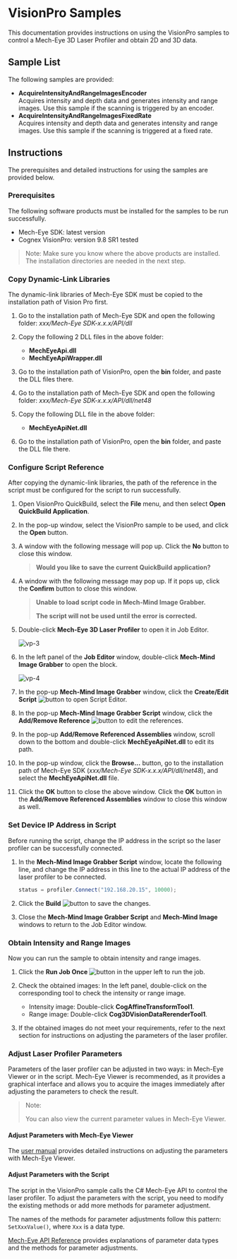 # VisionPro Samples

This documentation provides instructions on using the VisionPro samples to control a Mech-Eye 3D Laser Profiler and obtain 2D and 3D data. 

## Sample List

The following samples are provided:

* **AcquireIntensityAndRangeImagesEncoder**  
  Acquires intensity and depth data and generates intensity and range images. Use this sample if the scanning is triggered by an encoder.
* **AcquireIntensityAndRangeImagesFixedRate**  
  Acquires intensity and depth data and generates intensity and range images. Use this sample if the scanning is triggered at a fixed rate.

## Instructions

The prerequisites and detailed instructions for using the samples are provided below.

### Prerequisites

The following software products must be installed for the samples to be run successfully.

* Mech-Eye SDK: latest version
* Cognex VisionPro: version 9.8 SR1 tested

>Note: Make sure you know where the above products are installed. The installation directories are needed in the next step.

### Copy Dynamic-Link Libraries

The dynamic-link libraries of Mech-Eye SDK must be copied to the installation path of Vision Pro first.

1. Go to the installation path of Mech-Eye SDK and open the following folder: *xxx/Mech-Eye SDK-x.x.x/API/dll*

2. Copy the following 2 DLL files in the above folder:

   * **MechEyeApi.dll**
   * **MechEyeApiWrapper.dll**

3. Go to the installation path of VisionPro, open the **bin** folder, and paste the DLL files there.

4. Go to the installation path of Mech-Eye SDK and open the following folder: *xxx/Mech-Eye SDK-x.x.x/API/dll/net48*

5. Copy the following DLL file in the above folder:

   * **MechEyeApiNet.dll**

6. Go to the installation path of VisionPro, open the **bin** folder, and paste the DLL file there.

### Configure Script Reference

After copying the dynamic-link libraries, the path of the reference in the script must be configured for the script to run successfully.

1. Open VisionPro QuickBuild, select the **File** menu, and then select **Open QuickBuild Application**.

2. In the pop-up window, select the VisionPro sample to be used, and click the **Open** button.

3. A window with the following message will pop up. Click the **No** button to close this window.

   >**Would you like to save the current QuickBuild application?**

4. A window with the following message may pop up. If it pops up, click the **Confirm** button to close this window.

   >**Unable to load script code in Mech-Mind Image Grabber.**
   >
   >**The script will not be used until the error is corrected.**

5. Double-click **Mech-Eye 3D Laser Profiler** to open it in Job Editor.

   ![vp-3](https://docs.mech-mind.net/download/github/vp/vp-3.png)

6. In the left panel of the **Job Editor** window, double-click **Mech-Mind Image Grabber** to open the block.

   ![vp-4](https://docs.mech-mind.net/download/github/vp/vp-4.png)

7. In the pop-up **Mech-Mind Image Grabber** window, click the **Create/Edit Script** ![button](https://docs.mech-mind.net/download/github/vp/create-edit-script.png) to open Script Editor.

8. In the pop-up **Mech-Mind Image Grabber Script** window, click the **Add/Remove Reference** ![button](https://docs.mech-mind.net/download/github/vp/add-remove-reference.png) to edit the references.

9. In the pop-up **Add/Remove Referenced Assemblies** window, scroll down to the bottom and double-click **MechEyeApiNet.dll** to edit its path.

10. In the pop-up window, click the **Browse...** button, go to the installation path of Mech-Eye SDK (*xxx/Mech-Eye SDK-x.x.x/API/dll/net48*), and select the **MechEyeApiNet.dll** file.

11. Click the **OK** button to close the above window. Click the **OK** button in the **Add/Remove Referenced Assemblies** window to close this window as well.

### Set Device IP Address in Script

Before running the script, change the IP address in the script so the laser profiler can be successfully connected.

1. In the **Mech-Mind Image Grabber Script** window, locate the following line, and change the IP address in this line to the actual IP address of the laser profiler to be connected.

   ```csharp
   status = profiler.Connect("192.168.20.15", 10000);
   ```

2. Click the **Build** ![button](https://docs.mech-mind.net/download/github/vp/build.png) to save the changes.

3. Close the **Mech-Mind Image Grabber Script** and **Mech-Mind Image** windows to return to the Job Editor window.

### Obtain Intensity and Range Images

Now you can run the sample to obtain intensity and range images.

1. Click the **Run Job Once** ![button](https://docs.mech-mind.net/download/github/vp/run-job-once.png) in the upper left to run the job.

2. Check the obtained images: In the left panel, double-click on the corresponding tool to check the intensity or range image.

   * Intensity image: Double-click **CogAffineTransformTool1**.
   * Range image: Double-click **Cog3DVisionDataRerenderTool1**.

3. If the obtained images do not meet your requirements, refer to the next section for instructions on adjusting the parameters of the laser profiler.

### Adjust Laser Profiler Parameters

Parameters of the laser profiler can be adjusted in two ways: in Mech-Eye Viewer or in the script. Mech-Eye Viewer is recommended, as it provides a graphical interface and allows you to acquire the images immediately after adjusting the parameters to check the result.

>Note:
>
>You can also view the current parameter values in Mech-Eye Viewer.

#### Adjust Parameters with Mech-Eye Viewer

The [user manual](https://docs.mech-mind.net/en/eye-3d-profiler/latest/viewer/parameter-reference.html) provides detailed instructions on adjusting the parameters with Mech-Eye Viewer.

#### Adjust Parameters with the Script

The script in the VisionPro sample calls the C# Mech-Eye API to control the laser profiler. To adjust the parameters with the script, you need to modify the existing methods or add more methods for parameter adjustment.

The names of the methods for parameter adjustments follow this pattern: `SetXxxValue()`, where `Xxx` is a data type.

[Mech-Eye API Reference](https://docs.mech-mind.net/en/eye-3d-profiler/latest/api/api-reference.html) provides explanations of parameter data types and the methods for parameter adjustments.
